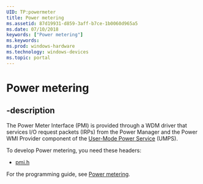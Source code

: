 ```yaml
---
UID: TP:powermeter
title: Power metering
ms.assetid: 87d19931-d859-3aff-b7ce-1b0060d965a5
ms.date: 07/10/2018
keywords: ["Power metering"]
ms.keywords: 
ms.prod: windows-hardware
ms.technology: windows-devices
ms.topic: portal
---
```


# Power metering

## -description

The Power Meter Interface (PMI) is provided through a WDM driver that services I/O request packets (IRPs) from the Power Manager and the Power WMI Provider component of the [User-Mode Power Service](/windows-hardware/drivers/powermeter/user-mode-power-service) (UMPS).

To develop Power metering, you need these headers:

 * [pmi.h](../pmi/index.md)

For the programming guide, see [Power metering](/windows-hardware/drivers/powermeter).